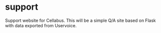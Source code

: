# support
Support website for Cellabus.  This will be a simple Q/A site based on Flask
with data exported from Uservoice.
